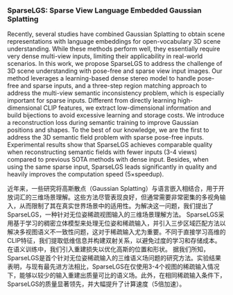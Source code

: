 ### SparseLGS: Sparse View Language Embedded Gaussian Splatting

Recently, several studies have combined Gaussian Splatting to obtain scene representations with language embeddings for open-vocabulary 3D scene understanding. While these methods perform well, they essentially require very dense multi-view inputs, limiting their applicability in real-world scenarios. In this work, we propose SparseLGS to address the challenge of 3D scene understanding with pose-free and sparse view input images. Our method leverages a learning-based dense stereo model to handle pose-free and sparse inputs, and a three-step region matching approach to address the multi-view semantic inconsistency problem, which is especially important for sparse inputs. Different from directly learning high-dimensional CLIP features, we extract low-dimensional information and build bijections to avoid excessive learning and storage costs. We introduce a reconstruction loss during semantic training to improve Gaussian positions and shapes. To the best of our knowledge, we are the first to address the 3D semantic field problem with sparse pose-free inputs. Experimental results show that SparseLGS achieves comparable quality when reconstructing semantic fields with fewer inputs (3-4 views) compared to previous SOTA methods with dense input. Besides, when using the same sparse input, SparseLGS leads significantly in quality and heavily improves the computation speed (5×speedup).

近年来，一些研究将高斯散点（Gaussian Splatting）与语言嵌入相结合，用于开放词汇的三维场景理解。这些方法尽管表现良好，但通常需要非常密集的多视角输入，从而限制了其在真实世界场景中的适用性。为解决这一问题，我们提出了SparseLGS，一种针对无位姿稀疏视图输入的三维场景理解方法。
SparseLGS采用基于学习的稠密立体模型来处理无位姿和稀疏输入，并引入三步区域匹配方法以解决多视图语义不一致性问题，这对于稀疏输入尤为重要。不同于直接学习高维的CLIP特征，我们提取低维信息并构建双射关系，以避免过度的学习和存储成本。在语义训练中，我们引入重建损失以优化高斯的位置和形状。
据我们所知，SparseLGS是首个针对无位姿稀疏输入的三维语义场问题的研究方法。实验结果表明，与现有最先进方法相比，SparseLGS在仅使用3-4个视图的稀疏输入情况下，能够以较少的输入重建出质量可比的语义场。此外，在相同稀疏输入条件下，SparseLGS的质量显著领先，并大幅提升了计算速度（5倍加速）。
